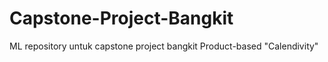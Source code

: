 # Capstone-Project-Bangkit
ML repository untuk capstone project bangkit Product-based "Calendivity"
